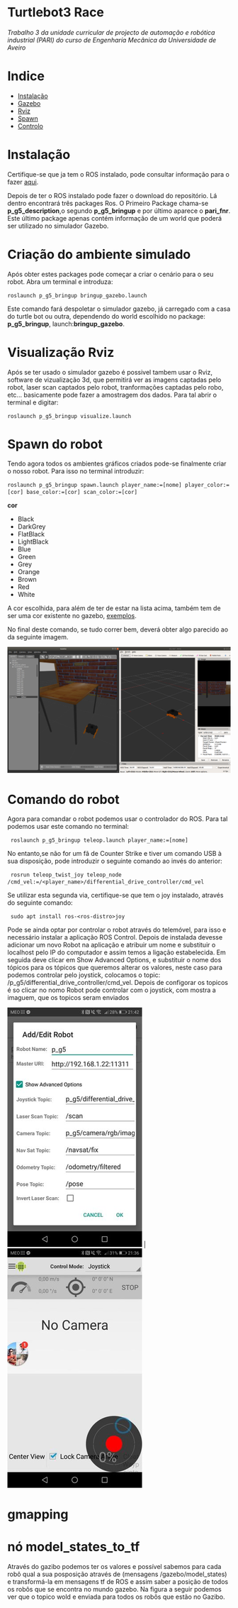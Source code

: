 # Turtlebot3 Race
###### Trabalho 3 da unidade curricular de projecto de automação e robótica industrial (PARI) do curso de Engenharía Mecânica da Universidade de Aveiro

# Indice
 - [Instalação](#instalação)
 - [Gazebo](#criação-do-ambiente-simulado)
 - [Rviz](#visualização-rviz)
 - [Spawn](#spawn-do-robot)
 - [Controlo](#comando-do-robot)
 
# Instalação
Certifique-se que ja tem o ROS instalado, pode consultar informação para o fazer [aqui](http://wiki.ros.org/ROS/Installation).

Depois de ter o ROS instalado pode fazer o download do repositório. Lá dentro encontrará três packages Ros.
O Primeiro Package chama-se **p_g5_description**,o segundo **p_g5_bringup** e por último aparece o **pari_fnr**.
Este último package apenas contém informação de um world que poderá ser utilizado no simulador Gazebo.

# Criação do ambiente simulado
Após obter estes packages pode começar a criar o cenário para o seu robot. Abra um terminal e introduza:
        
    roslaunch p_g5_bringup bringup_gazebo.launch

Este comando fará despoletar o simulador gazebo, já carregado com a casa do turtle bot ou outra, dependendo do world escolhido no package: **p_g5_bringup**, launch:**bringup_gazebo**.

       
# Visualização Rviz
Após se ter usado o simulador gazebo é possivel tambem usar o Rviz, software de vizualização 3d, que permitirá ver as
imagens captadas pelo robot, laser scan captados pelo robot, tranformações captadas pelo robo, etc... basicamente
pode fazer a amostragem dos dados. Para tal abrir o terminal e digitar:

    roslaunch p_g5_bringup visualize.launch
    
# Spawn do robot
Tendo agora todos os ambientes gráficos criados pode-se finalmente criar o nosso robot. Para isso no terminal introduzir:
    
    roslaunch p_g5_bringup spawn.launch player_name:=[nome] player_color:=[cor] base_color:=[cor] scan_color:=[cor]

**cor**
 - Black
 - DarkGrey
 - FlatBlack
 - LightBlack
 - Blue
 - Green
 - Grey
 - Orange
 - Brown
 - Red
 - White
 
 
 A cor escolhida, para além de ter de estar na lista acima, também tem de ser uma cor existente no gazebo, [exemplos](http://wiki.ros.org/simulator_gazebo/Tutorials/ListOfMaterials).
 
 
 No final deste comando, se tudo correr bem, deverá obter algo parecido ao da seguinte imagem.
  
 ![Real Image](docs/resultado.png)
 
# Comando do robot
Agora para comandar o robot podemos usar o controlador do ROS. Para tal podemos usar este comando no terminal:
    
     roslaunch p_g5_bringup teleop.launch player_name:=[nome]
        
No entanto,se não for um fã de Counter Strike e tiver um comando USB à sua disposição, pode introduzir o seguinte comando ao invés do anterior:

     rosrun teleop_twist_joy teleop_node /cmd_vel:=/<player_name>/differential_drive_controller/cmd_vel
       
Se utilizar esta segunda via, certifique-se que tem o joy instalado, através do seguinte comando:
        
     sudo apt install ros-<ros-distro>joy
        
Pode se ainda optar por controlar o robot através do telemóvel, para isso e necessário instalar a aplicação ROS Control.
Depois de instalada devesse adicionar um novo Robot na aplicação e atribuir um nome e substituir o localhost pelo IP do computador e assim temos a ligação estabelecida. 
Em seguida deve clicar em Show Advanced Options, e substituir o nome dos tópicos para os tópicos que queremos alterar os valores, neste caso para podemos controlar pelo joystick, colocamos o topic: /p_g5/differential_drive_controller/cmd_vel.
Depois de configorar os topicos é so clicar no nomo Robot pode controlar com o joystick, com mostra a imaguem, que os topicos seram enviados

![Real Image](docs/rosapp.jpg) | ![Real Image](docs/demoRosApp.jpg)
        
#  gmapping 

# nó model_states_to_tf
Através do gazibo podemos ter os valores e possível sabemos para cada robô qual a sua posposição através de (mensagens /gazebo/model_states) e transformá-la em mensagens tf de ROS e assim saber a posição de todos os robôs que se encontra no mundo gazebo.
Na figura a seguir podemos ver que o topico wold e enviada para todos os robôs que estão no Gazibo.

        
      
    
